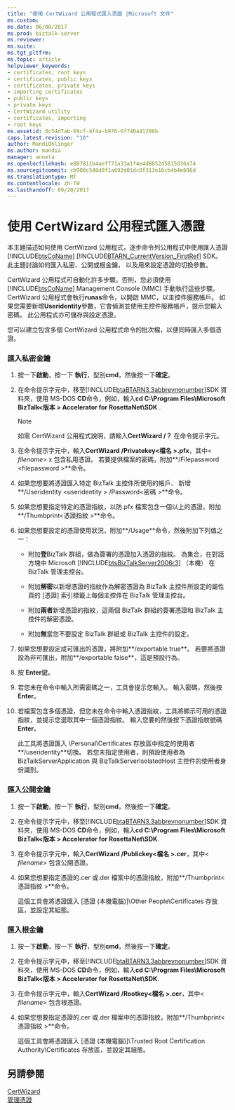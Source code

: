 ```yaml
---
title: "使用 CertWizard 公用程式匯入憑證 |Microsoft 文件"
ms.custom: 
ms.date: 06/08/2017
ms.prod: biztalk-server
ms.reviewer: 
ms.suite: 
ms.tgt_pltfrm: 
ms.topic: article
helpviewer_keywords:
- certificates, root keys
- certificates, public keys
- certificates, private keys
- importing certificates
- public keys
- private keys
- CertWizard utility
- certificates, importing
- root keys
ms.assetid: 0c54d7ab-69cf-4f4a-b976-6f740a41280b
caps.latest.revision: "10"
author: MandiOhlinger
ms.author: mandia
manager: anneta
ms.openlocfilehash: e887811b4aef771a33a1f4e4d8852d5815036a74
ms.sourcegitcommit: cb908c540d8f1a692d01dc8f313e16cb4b4e696d
ms.translationtype: MT
ms.contentlocale: zh-TW
ms.lasthandoff: 09/20/2017
---
```

# <a name="importing-certificates-using-the-certwizard-utility"></a>使用 CertWizard 公用程式匯入憑證
本主題描述如何使用 CertWizard 公用程式，逐步命令列公用程式中使用匯入憑證[!INCLUDE[btsCoName](../../includes/btsconame-md.md)] [!INCLUDE[BTARN_CurrentVersion_FirstRef](../../includes/btarn-currentversion-firstref-md.md)] SDK。 此主題討論如何匯入私密、公開或根金鑰， 以及用來設定憑證的切換參數。  
  
 CertWizard 公用程式可自動化許多步驟。否則，您必須使用 [!INCLUDE[btsCoName](../../includes/btsconame-md.md)] Management Console (MMC) 手動執行這些步驟。 CertWizard 公用程式會執行**runas**命令，以開啟 MMC，以主控件服務帳戶。 如果您需要新增**Useridentity**參數，它會偵測並使用主控件服務帳戶，提示您輸入密碼。 此公用程式亦可儲存與設定憑證。  
  
 您可以建立包含多個 CertWizard 公用程式命令的批次檔，以便同時匯入多個憑證。  
  
### <a name="to-import-a-private-key"></a>匯入私密金鑰  
  
1.  按一下**啟動**，按一下 **執行**，型別**cmd**，然後按一下**確定**。  
  
2.  在命令提示字元中，移至[!INCLUDE[btaBTARN3.3abbrevnonumber](../../includes/btabtarn3-3abbrevnonumber-md.md)]SDK 資料夾，使用 MS-DOS **CD**命令，例如，輸入**cd C:\Program Files\Microsoft BizTalk\<版本 > Accelerator for RosettaNet\SDK** .  
  
    > [!NOTE]
    >  如需 CertWizard 公用程式說明，請輸入**CertWizard /？** 在命令提示字元。  
  
3.  在命令提示字元中，輸入**CertWizard /Privatekey\<檔名 >.pfx**，其中\< *filename*> x 包含私用憑證。 若要提供檔案的密碼，附加**/Filepassword \<filepassword >**命令。  
  
4.  如果您想要將憑證匯入特定 BizTalk 主控件所使用的帳戶、 新增**/Useridentity \<useridentity > /Password\<密碼 >**命令。  
  
5.  如果您想要指定特定的憑證指紋，以防.pfx 檔案包含一個以上的憑證，附加**/Thumbprint\<憑證指紋 >**命令。  
  
6.  如果您想要設定的憑證使用狀況，附加**/Usage**命令，然後附加下列值之一：  
  
    -   附加**登**BizTalk 群組，做為簽署的憑證加入憑證的指紋。 為集合，在對話方塊中 Microsoft [!INCLUDE[btsBizTalkServer2006r3](../../includes/btsbiztalkserver2006r3-md.md)] （本機） 在 BizTalk 管理主控台。  
  
    -   附加**解密**以新增憑證的指紋作為解密憑證為 BizTalk 主控件所設定的屬性頁的 [憑證] 索引標籤上每個主控件在 BizTalk 管理主控台。  
  
    -   附加**兩者**新增憑證的指紋，這兩個 BizTalk 群組的簽署憑證和 BizTalk 主控件的解密憑證。  
  
    -   附加**無**當您不要設定 BizTalk 群組或 BizTalk 主控件的設定。  
  
7.  如果您想要設定成可匯出的憑證，將附加**/exportable true**。 若要將憑證設為非可匯出，附加**/exportable false**，這是預設行為。  
  
8.  按 **Enter**鍵。  
  
9. 若您未在命令中輸入所需密碼之一，工具會提示您輸入。 輸入密碼，然後按**Enter**。  
  
10. 若檔案包含多個憑證，但您未在命令中輸入憑證指紋，工具將顯示可用的憑證指紋，並提示您選取其中一個憑證指紋。 輸入您要的然後按下憑證指紋號碼**Enter**。  
  
     此工具將憑證匯入 \Personal\Certificates 存放區中指定的使用者**/useridentity**切換。 若您未指定使用者，則預設使用者為 BizTalkServerApplication 與 BizTalkServerIsolatedHost 主控件的使用者身份識別。  
  
### <a name="to-import-a-public-key"></a>匯入公開金鑰  
  
1.  按一下**啟動**，按一下 **執行**，型別**cmd**，然後按一下**確定**。  
  
2.  在命令提示字元中，移至[!INCLUDE[btaBTARN3.3abbrevnonumber](../../includes/btabtarn3-3abbrevnonumber-md.md)]SDK 資料夾，使用 MS-DOS **CD**命令，例如，輸入**cd C:\Program Files\Microsoft BizTalk\<版本 > Accelerator for RosettaNet\SDK**.  
  
3.  在命令提示字元中，輸入**CertWizard /Publickey\<檔名 >.cer**，其中\< *filename*> 包含公開憑證。  
  
4.  如果您想要指定憑證的.cer 或.der 檔案中的憑證指紋，附加**/Thumbprint\<憑證指紋 >**命令。  
  
     這個工具會將憑證匯入 [憑證 (本機電腦)]\Other People\Certificates 存放區，並設定其組態。  
  
### <a name="to-import-a-root-key"></a>匯入根金鑰  
  
1.  按一下**啟動**，按一下 **執行**，型別**cmd**，然後按一下**確定**。  
  
2.  在命令提示字元中，移至[!INCLUDE[btaBTARN3.3abbrevnonumber](../../includes/btabtarn3-3abbrevnonumber-md.md)]SDK 資料夾，使用 MS-DOS **CD**命令，例如，輸入**cd C:\Program Files\Microsoft BizTalk\<版本 > Accelerator for RosettaNet\SDK**.  
  
3.  在命令提示字元中，輸入**CertWizard /Rootkey\<檔名 >.cer**，其中\< *filename*> 包含根憑證。  
  
4.  如果您想要指定憑證的.cer 或.der 檔案中的憑證指紋，附加**/Thumbprint\<憑證指紋 >**命令。  
  
     這個工具會將憑證匯入 [憑證 (本機電腦)]\Trusted Root Certification Authority\Certificates 存放區，並設定其組態。  
  
## <a name="see-also"></a>另請參閱  
 [CertWizard](../../adapters-and-accelerators/accelerator-rosettanet/certwizard.md)   
 [管理憑證](../../adapters-and-accelerators/accelerator-rosettanet/managing-certificates1.md)